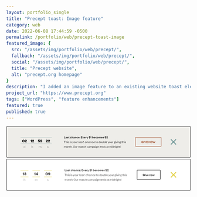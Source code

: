 ```yaml
---
layout: portfolio_single
title: "Precept toast: Image feature"
category: web
date: 2022-06-08 17:44:59 -0500
permalink: /portfolio/web/precept-toast-image
featured_image: {
  src: "/assets/img/portfolio/web/precept/",
  fallback: "/assets/img/portfolio/web/precept/",
  social: "/assets/img/portfolio/web/precept/",
  title: "Precept website",
  alt: "precept.org homepage"
}
description: "I added an image feature to an existing website toast element."
project_url: "https://www.precept.org"
tags: ["WordPress", "feature enhancements"]
featured: true
published: true
---
```


<picture class="block md:mx-12 xl:mx-0">
	<source type="image/webp" srcset="/assets/img/portfolio/web/precept/precept_toast_countdown_dhms_1000x172.webp" >
	<img src="/assets/img/portfolio/web/precept/precept_toast_countdown_dhms_1000x172.png" class="shadow" alt="A countdown timer on a website toast modal" />
</picture>

<picture class="block md:mx-12 xl:mx-0">
	<source type="image/webp" srcset="/assets/img/portfolio/web/precept/precept_toast_countdown_hms_1000x172.webp" >
	<img src="/assets/img/portfolio/web/precept/precept_toast_countdown_hms_1000x172.png" class="shadow" alt="A countdown timer on a website toast modal on Precept.org" />
</picture>